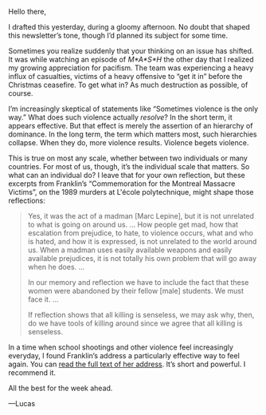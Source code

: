 Hello there,

I drafted this yesterday, during a gloomy afternoon. No doubt that shaped this newsletter’s tone, though I’d planned its subject for some time.

Sometimes you realize suddenly that your thinking on an issue has shifted. It was while watching an episode of _M\*A\*S\*H_ the other day that I realized my growing appreciation for pacifism. The team was experiencing a heavy influx of casualties, victims of a heavy offensive to “get it in” before the Christmas ceasefire. To get what in? As much destruction as possible, of course.

I’m increasingly skeptical of statements like “Sometimes violence is the only way.” What does such violence actually *resolve*? In the short term, it appears effective. But that effect is merely the assertion of an hierarchy of dominance. In the long term, the term which matters most, such hierarchies collapse. When they do, more violence results. Violence begets violence.

This is true on most any scale, whether between two individuals or many countries. For most of us, though, it’s the individual scale that matters. So what can an individual do? I leave that for your own reflection, but these excerpts from Franklin’s “Commemoration for the Montreal Massacre Victims”, on the 1989 murders at L'école polytechnique, might shape those reflections:

> Yes, it was the act of a madman [Marc Lepine], but it is not unrelated to what is going on around us. … How people get mad, how that escalation from prejudice, to hate, to violence occurs, what and who is hated, and how it is expressed, is not unrelated to the world around us. When a madman uses easily available weapons and easily available prejudices, it is not totally his own problem that will go away when he does. …
> 
> In our memory and reflection we have to include the fact that these women were abandoned by their fellow [male] students. We must face it. …
>
> If reflection shows that all killing is senseless, we may ask why, then, do we have tools of killing around since we agree that all killing is senseless.

In a time when school shootings and other violence feel increasingly everyday, I found Franklin’s address a particularly effective way to feel again. You can [read the full text of her address](http://parl.canadiana.ca/view/oop.debates_SOC3402_02/256?r=0&s=1). It’s short and powerful. I recommend it.

All the best for the week ahead.

—Lucas